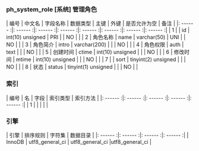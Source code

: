 ### ph_system_role [系统] 管理角色
|  编号  |  中文名  |  字段名称  |  数据类型  |  主键  |  外键  |  是否允许为空  |  备注  |
|: ------ :|: ------ :|: ------ :|: ------ :|: ------ :|: ------ :|: ------ :|: ------ :|
| 1 |  | id | int(10) unsigned | PRI |  | NO |  |
| 2 | 角色名称 | name | varchar(50) | UNI |  | NO |  |
| 3 | 角色简介 | intro | varchar(200) |  |  | NO |  |
| 4 | 角色权限 | auth | text |  |  | NO |  |
| 5 | 创建时间 | ctime | int(10) unsigned |  |  | NO |  |
| 6 | 修改时间 | mtime | int(10) unsigned |  |  | NO |  |
| 7 |  | sort | tinyint(2) unsigned |  |  | NO |  |
| 8 | 状态 | status | tinyint(1) unsigned |  |  | NO |  |

### 索引

|  编号  |  名  |  字段  |  索引类型  |  索引方法  |
|: ------ :|: ------ :|: ------ :|: ------ :|: ------ :|
|   1 |    |    |    |    |

### 引擎

|  引擎  |  排序规则  |  字符集  |  数据目录  |
|: ------ :|: ------ :|: ------ :|: ------ :|
| InnoDB | utf8_general_ci | utf8_general_ci |utf8_general_ci |
